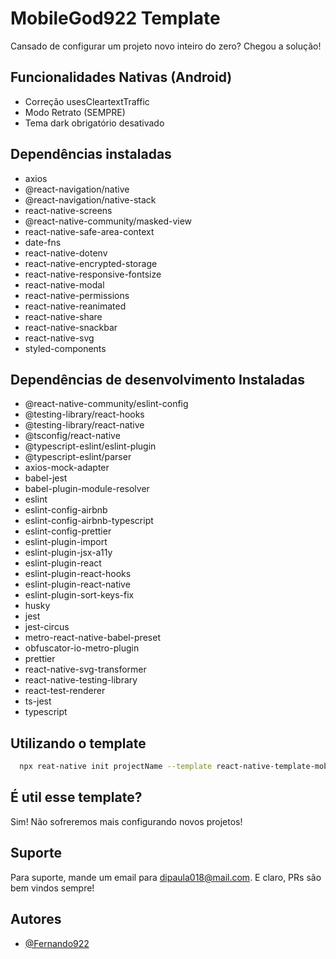 # MobileGod922 Template

Cansado de configurar um projeto novo inteiro do zero? Chegou a solução!

## Funcionalidades Nativas (Android)

- Correção usesCleartextTraffic
- Modo Retrato (SEMPRE)
- Tema dark obrigatório desativado

## Dependências instaladas

- axios
- @react-navigation/native
- @react-navigation/native-stack
- react-native-screens
- @react-native-community/masked-view
- react-native-safe-area-context
- date-fns
- react-native-dotenv
- react-native-encrypted-storage
- react-native-responsive-fontsize
- react-native-modal
- react-native-permissions
- react-native-reanimated
- react-native-share
- react-native-snackbar
- react-native-svg
- styled-components

## Dependências de desenvolvimento Instaladas

- @react-native-community/eslint-config
- @testing-library/react-hooks
- @testing-library/react-native
- @tsconfig/react-native
- @typescript-eslint/eslint-plugin
- @typescript-eslint/parser
- axios-mock-adapter
- babel-jest
- babel-plugin-module-resolver
- eslint
- eslint-config-airbnb
- eslint-config-airbnb-typescript
- eslint-config-prettier
- eslint-plugin-import
- eslint-plugin-jsx-a11y
- eslint-plugin-react
- eslint-plugin-react-hooks
- eslint-plugin-react-native
- eslint-plugin-sort-keys-fix
- husky
- jest
- jest-circus
- metro-react-native-babel-preset
- obfuscator-io-metro-plugin
- prettier
- react-native-svg-transformer
- react-native-testing-library
- react-test-renderer
- ts-jest
- typescript

## Utilizando o template

```bash
  npx reat-native init projectName --template react-native-template-mobilegod922
```

## É util esse template?

Sim! Não sofreremos mais configurando novos projetos!

## Suporte

Para suporte, mande um email para dipaula018@mail.com. E claro, PRs são bem vindos sempre!

## Autores

- [@Fernando922](https://github.com/Fernando922)
